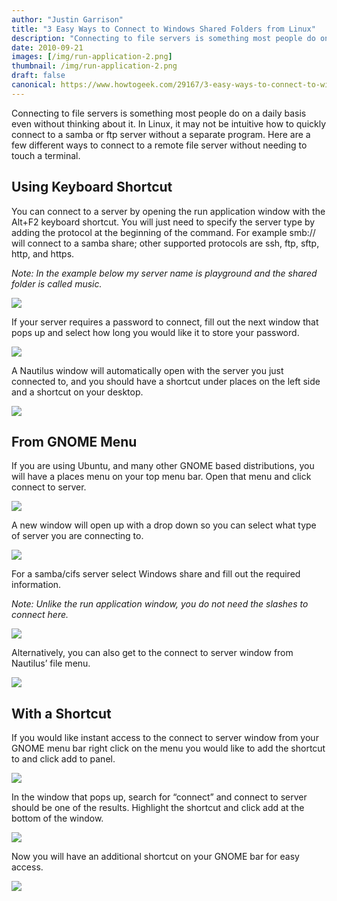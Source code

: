 ```yaml
---
author: "Justin Garrison"
title: "3 Easy Ways to Connect to Windows Shared Folders from Linux"
description: "Connecting to file servers is something most people do on a daily basis"
date: 2010-09-21
images: [/img/run-application-2.png]
thumbnail: /img/run-application-2.png
draft: false
canonical: https://www.howtogeek.com/29167/3-easy-ways-to-connect-to-windows-shared-folders-from-linux/
---
```


Connecting to file servers is something most people do on a daily basis even without thinking about it. In Linux, it may not be intuitive how to quickly connect to a samba or ftp server without a separate program. Here are a few different ways to connect to a remote file server without needing to touch a terminal.

## Using Keyboard Shortcut

You can connect to a server by opening the run application window with the Alt+F2 keyboard shortcut. You will just need to specify the server type by adding the protocol at the beginning of the command. For example smb:// will connect to a samba share; other supported protocols are ssh, ftp, sftp, http, and https.

_Note: In the example below my server name is playground and the shared folder is called music._

![](/img/run-application-2.png)

If your server requires a password to connect, fill out the next window that pops up and select how long you would like it to store your password.

![](/img/connect-to-server-3.png)

A Nautilus window will automatically open with the server you just connected to, and you should have a shortcut under places on the left side and a shortcut on your desktop.

![](/img/nautilus-1.png)

## From GNOME Menu

If you are using Ubuntu, and many other GNOME based distributions, you will have a places menu on your top menu bar. Open that menu and click connect to server.

![](/img/places-menu.png)

A new window will open up with a drop down so you can select what type of server you are connecting to.

![](/img/connect-to-server-1.png)

For a samba/cifs server select Windows share and fill out the required information.

_Note: Unlike the run application window, you do not need the slashes to connect here._

![](/img/connect-to-server-2.png)

Alternatively, you can also get to the connect to server window from Nautilus’ file menu.

![](/img/nautilus-2.png)

## With a Shortcut

If you would like instant access to the connect to server window from your GNOME menu bar right click on the menu you would like to add the shortcut to and click add to panel.

![](/img/shortcut-1.png)

In the window that pops up, search for “connect” and connect to server should be one of the results. Highlight the shortcut and click add at the bottom of the window.

![](/img/shortcut-2.png)

Now you will have an additional shortcut on your GNOME bar for easy access.

![](/img/shortcut-3.png)

